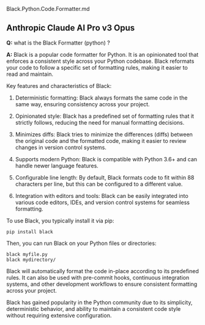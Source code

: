 Black.Python.Code.Formatter.md

## Anthropic Claude AI Pro v3 Opus 

**Q:** what is the Black Formatter (python) ?​​​​​​​​​​​​​​​​

**A:** Black is a popular code formatter for Python. It is an opinionated tool that enforces a consistent style across your Python codebase. Black reformats your code to follow a specific set of formatting rules, making it easier to read and maintain.

Key features and characteristics of Black:

1. Deterministic formatting: Black always formats the same code in the same way, ensuring consistency across your project.

2. Opinionated style: Black has a predefined set of formatting rules that it strictly follows, reducing the need for manual formatting decisions.

3. Minimizes diffs: Black tries to minimize the differences (diffs) between the original code and the formatted code, making it easier to review changes in version control systems.

4. Supports modern Python: Black is compatible with Python 3.6+ and can handle newer language features.

5. Configurable line length: By default, Black formats code to fit within 88 characters per line, but this can be configured to a different value.

6. Integration with editors and tools: Black can be easily integrated into various code editors, IDEs, and version control systems for seamless formatting.

To use Black, you typically install it via pip:

```
pip install black
```

Then, you can run Black on your Python files or directories:

```
black myfile.py
black mydirectory/
```

Black will automatically format the code in-place according to its predefined rules. It can also be used with pre-commit hooks, continuous integration systems, and other development workflows to ensure consistent formatting across your project.

Black has gained popularity in the Python community due to its simplicity, deterministic behavior, and ability to maintain a consistent code style without requiring extensive configuration.​​​​​​​​​​​​​​​​

